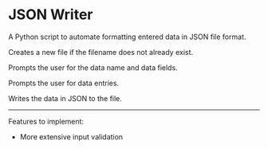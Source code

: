 # JSON Writer

A Python script to automate formatting entered data in JSON file format.

Creates a new file if the filename does not already exist.

Prompts the user for the data name and data fields.

Prompts the user for data entries.

Writes the data in JSON to the file.

***
Features to implement:
- More extensive input validation
